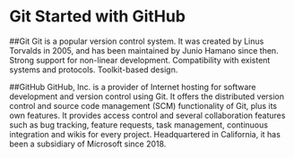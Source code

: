 # Git Started with GitHub

##Git
Git is a popular version control system. It was created by Linus Torvalds in 2005, and has been maintained by Junio Hamano since then.
Strong support for non-linear development.
Compatibility with existent systems and protocols.
Toolkit-based design.

##GitHub
GitHub, Inc. is a provider of Internet hosting for software development and version control using Git. It offers the distributed version control and source code management (SCM) functionality of Git, plus its own features. 
It provides access control and several collaboration features such as bug tracking, feature requests, task management, continuous integration and wikis for every project. Headquartered in California, it has been a subsidiary of Microsoft since 2018.


